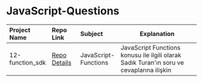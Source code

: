 # JavaScript-Questions
<table class="table">
  <thead>
    <tr>
      <th align="left" width="15%">Project Name</th>
      <th align="left" width="15%">Repo Link</th>
      <th align="left" width="15%">Subject</th>
      <th align="center">Explanation</th>
    </tr>
  </thead>
  <tbody>
     <tr>
      <td>12-function_sdk </td></td>
      <td><a href="https://github.com/achieve-software/1shop" target="_blank">Repo Details</td>
      <td>JavaScript-Functions </td>
      <td>JavaScript Functions konusu ile ilgili olarak Sadık Turan'ın soru ve cevaplarına ilişkin</td>
    </tr>
  </tbody>
</table>
